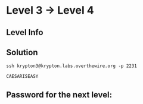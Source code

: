 # Level 3 → Level 4

## Level Info

## Solution
```
ssh krypton3@krypton.labs.overthewire.org -p 2231
```
```
CAESARISEASY
```

## Password for the next level:
```

```